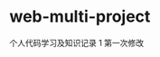 <!--
 * @Author: TerryMin
 * @Date: 2024-06-09 10:36:36
 * @LastEditors: TerryMin
 * @LastEditTime: 2024-10-23 13:55:30
 * @Description: file not
-->
# web-multi-project
个人代码学习及知识记录
1 第一次修改